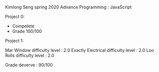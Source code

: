 Kimlong Seng
spring 2020
Advance Programming : JavaScript

Project 0:
- Compelete
- Grade 100/100

Project 1:

Mar Window  		difficulty level : 2.0
Exactly Electrical	difficulty level : 2.0
Loo Rolls		difficulty level : 2.0

Grade deverve : 90/100